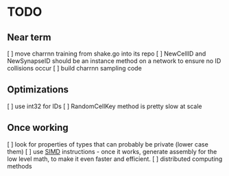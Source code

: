 # TODO

## Near term
[ ] move charrnn training from shake.go into its repo
[ ] NewCellID and NewSynapseID should be an instance method on a network to ensure
no ID collisions occur
[ ] build charrnn sampling code

## Optimizations
[ ] use int32 for IDs
[ ] RandomCellKey method is pretty slow at scale

## Once working
[ ] look for properties of types that can probably be private (lower case them)
[ ] use [SIMD](https://github.com/bjwbell/gensimd) instructions
    - once it works, generate assembly for the low level math, to make it even faster and efficient.
[ ] distributed computing methods
